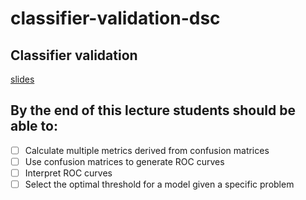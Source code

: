 # classifier-validation-dsc

## Classifier validation

[slides](https://docs.google.com/presentation/d/1Vsz9pQ2cAvoKgOjRwLsFSatvz0uD2efLYPoJazg4oOY/edit?usp=sharing)

## By the end of this lecture students should be able to:

* [ ] Calculate multiple metrics derived from confusion matrices
* [ ] Use confusion matrices to generate ROC curves
* [ ] Interpret ROC curves
* [ ] Select the optimal threshold for a model given a specific problem
